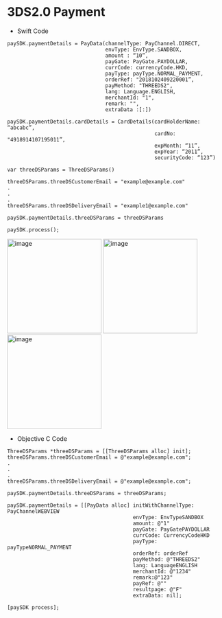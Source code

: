 

# 3DS2.0 Payment
* Swift Code
```
paySDK.paymentDetails = PayData(channelType: PayChannel.DIRECT,
                                envType: EnvType.SANDBOX,
                                amount : “10”,
                                payGate: PayGate.PAYDOLLAR,
                                currCode: currencyCode.HKD,
                                payType: payType.NORMAL_PAYMENT,
                                orderRef: "2018102409220001”,
                                payMethod: "THREEDS2",
                                lang: Language.ENGLISH,
                                merchantId: "1",
                                remark: "",
                                extraData :[:])

paySDK.paymentDetails.cardDetails = CardDetails(cardHolderName: “abcabc”,
                                                cardNo: "4918914107195011”,
                                                expMonth: “11”,
                                                expYear: “2011”,
                                                securityCode: “123”)
                                                
var threeDSParams = ThreeDSParams()

threeDSParams.threeDSCustomerEmail = "example@example.com"
.
.
.
threeDSParams.threeDSDeliveryEmail = "example1@example.com"

paySDK.paymentDetails.threeDSParams = threeDSParams

paySDK.process();

```

<img width="220" alt="image" src="https://user-images.githubusercontent.com/57219862/80250494-9c5de300-8691-11ea-8f69-70cc480f38ca.png"> <img width="220" alt="image" src="https://user-images.githubusercontent.com/57219862/80250511-a54eb480-8691-11ea-8162-f1cb006680e4.png">
<img width="220" alt="image" src="https://user-images.githubusercontent.com/57219862/80250532-ae3f8600-8691-11ea-90ab-4e887e6e7391.png">

* Objective C Code
```
ThreeDSParams *threeDSParams = [[ThreeDSParams alloc] init];
threeDSParams.threeDSCustomerEmail = @"example@example.com";
.
.
.
threeDSParams.threeDSDeliveryEmail = @"example@example.com";

paySDK.paymentDetails.threeDSParams = threeDSParams;

paySDK.paymentDetails = [[PayData alloc] initWithChannelType: PayChannelWEBVIEW
                                         envType: EnvTypeSANDBOX
                                         amount: @"1"
                                         payGate: PayGatePAYDOLLAR
                                         currCode: CurrencyCodeHKD
                                         payType: payTypeNORMAL_PAYMENT
                                         orderRef: orderRef
                                         payMethod: @"THREEDS2"
                                         lang: LanguageENGLISH
                                         merchantId: @"1234"
                                         remark:@"123"
                                         payRef: @""
                                         resultpage: @"F"
                                         extraData: nil];
                                                   
[paySDK process];
```
